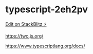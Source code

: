 # typescript-2eh2pv

[Edit on StackBlitz ⚡️](https://stackblitz.com/edit/typescript-2eh2pv)

https://two.js.org/

https://www.typescriptlang.org/docs/



